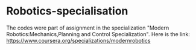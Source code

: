 # Robotics-specialisation
The codes were part of assignment in the specialization "Modern Robotics:Mechanics,Planning and Control Specialization".
Here is the link: https://www.coursera.org/specializations/modernrobotics
